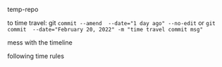 temp-repo

to time travel: git `commit --amend  --date="1 day ago" --no-edit`
or `git commit  --date="February 20, 2022" -m "time travel commit msg"`

mess with the timeline

following time rules